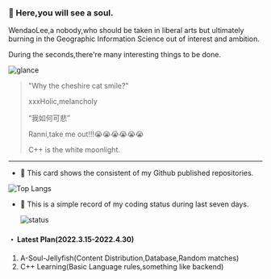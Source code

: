 ### :ghost: Here,you will see a soul.​

WendaoLee,a nobody,who should be taken in liberal arts but ultimately burning in the Geographic Information Science out of interest and ambition.

During the seconds,there're many interesting things to be done.

![glance](https://github-readme-stats-wendaolee.vercel.app/api?username=WendaoLee&theme=tokyonight&show_icons=true)

> "Why the cheshire cat smile?"
>
> xxxHolic,melancholy
>
> “我如何可悲”
>
> Ranni,take me out!!!😭😭😭😭😭😭
>
> C++ is the white moonlight.

***

- :sunflower: This card shows the consistent of my Github published repositories.

![Top Langs](https://github-readme-stats-wendaolee.vercel.app/api/top-langs/?username=WendaoLee&layout=compact&theme=dark)

- :seedling: This is a simple record of my coding status during last seven days.

  ![status](https://github-readme-stats-wendaolee.vercel.app/api/wakatime?username=WendaoLee&layout=compact&theme=dark)

#### ・ Latest Plan(2022.3.15-2022.4.30)

1. A-Soul-Jellyfish(Content Distribution,Database,Random matches)
2. C++ Learning(Basic Language rules,something like backend)


